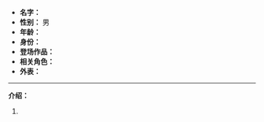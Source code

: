
- **名字：** 
- **性别：** 男
- **年龄：** 
- **身份：** 
- **登场作品：** 
- **相关角色：** 
- **外表：** 

---

**介绍：** 

1. 
